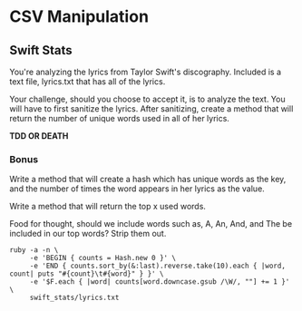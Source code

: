 # CSV Manipulation

## Swift Stats

You're analyzing the lyrics from Taylor Swift's discography. Included is a text file, lyrics.txt that has all of the
lyrics.

Your challenge, should you choose to accept it, is to analyze the text. You will have to first sanitize the lyrics.
After sanitizing, create a method that will return the number of unique words used in all of her lyrics.

**TDD OR DEATH**

### Bonus
Write a method that will create a hash which has unique words as the key, and the number of times the word appears
in her lyrics as the value.


Write a method that will return the top x used words.

Food for thought, should we include words such as, A, An, And, and The be included in our top words? Strip them out.

```
ruby -a -n \
     -e 'BEGIN { counts = Hash.new 0 }' \
     -e 'END { counts.sort_by(&:last).reverse.take(10).each { |word, count| puts "#{count}\t#{word}" } }' \
     -e '$F.each { |word| counts[word.downcase.gsub /\W/, ""] += 1 }' \
     swift_stats/lyrics.txt
```
